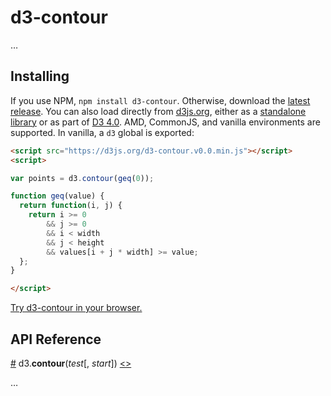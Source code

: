 # d3-contour

…

## Installing

If you use NPM, `npm install d3-contour`. Otherwise, download the [latest release](https://github.com/d3/d3-contour/releases/latest). You can also load directly from [d3js.org](https://d3js.org), either as a [standalone library](https://d3js.org/d3-contour.v0.0.min.js) or as part of [D3 4.0](https://github.com/d3/d3). AMD, CommonJS, and vanilla environments are supported. In vanilla, a `d3` global is exported:

```html
<script src="https://d3js.org/d3-contour.v0.0.min.js"></script>
<script>

var points = d3.contour(geq(0));

function geq(value) {
  return function(i, j) {
    return i >= 0
        && j >= 0
        && i < width
        && j < height
        && values[i + j * width] >= value;
  };
}

</script>
```

[Try d3-contour in your browser.](https://tonicdev.com/npm/d3-contour)

## API Reference

<a name="contour" href="#contour">#</a> d3.<b>contour</b>(<i>test</i>[, <i>start</i>]) [<>](https://github.com/d3/d3-contour/blob/master/src/contour.js "Source")

…
